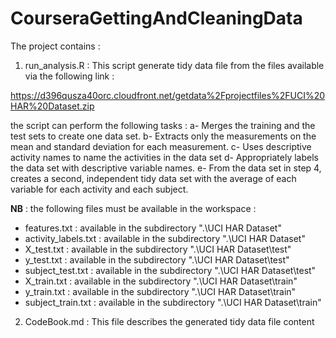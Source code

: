 # CourseraGettingAndCleaningData
 
 The project contains : 
 1. run_analysis.R : This script generate tidy data file from the files available via the following link :
 
https://d396qusza40orc.cloudfront.net/getdata%2Fprojectfiles%2FUCI%20HAR%20Dataset.zip 
  
the script can perform the following tasks :
a- Merges the training and the test sets to create one data set. 
b- Extracts only the measurements on the mean and standard deviation for each measurement. 
c- Uses descriptive activity names to name the activities in the data set
d- Appropriately labels the data set with descriptive variable names. 
e- From the data set in step 4, creates a second, independent tidy data set with the average of each variable for each activity and each subject.

**NB** : the following files must be available in the workspace : 
* features.txt : available in the subdirectory ".\UCI HAR Dataset\" 
* activity_labels.txt : available in the subdirectory ".\UCI HAR Dataset\" 
* X_test.txt : available in the subdirectory ".\UCI HAR Dataset\test\" 
* y_test.txt : available in the subdirectory ".\UCI HAR Dataset\test\" 
* subject_test.txt : available in the subdirectory ".\UCI HAR Dataset\test\" 
* X_train.txt : available in the subdirectory ".\UCI HAR Dataset\train\" 
* y_train.txt : available in the subdirectory ".\UCI HAR Dataset\train\" 
* subject_train.txt : available in the subdirectory ".\UCI HAR Dataset\train\" 



2. CodeBook.md :  This file describes the generated tidy data file content 
